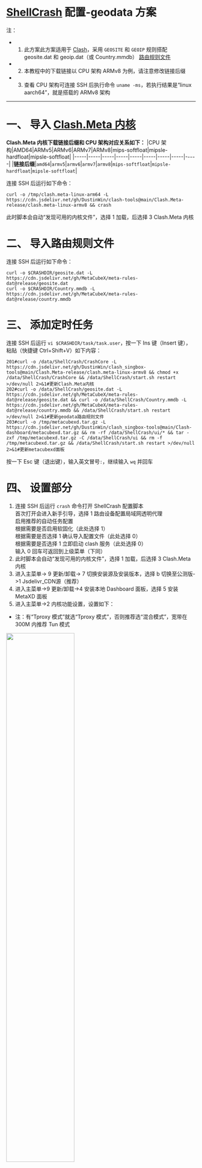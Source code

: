 # [ShellCrash](https://github.com/juewuy/ShellCrash) 配置-geodata 方案
注：
- 1. 此方案此方案适用于 [Clash](https://github.com/Dreamacro/clash)，采用 `GEOSITE` 和 `GEOIP` 规则搭配 geosite.dat 和 geoip.dat（或 Country.mmdb） [路由规则文件](https://github.com/MetaCubeX/meta-rules-dat)
- 2. 本教程中的下载链接以 CPU 架构 ARMv8 为例，请注意修改链接后缀
- 3. 查看 CPU 架构可连接 SSH 后执行命令 `uname -ms`，若执行结果是“linux aarch64”，就是搭载的 ARMv8 架构
---
# 一、 导入 [Clash.Meta 内核](https://github.com/MetaCubeX/mihomo)
**Clash.Meta 内核下载链接后缀和 CPU 架构对应关系如下：**
|CPU 架构|AMD64|ARMv5|ARMv6|ARMv7|ARMv8|mips-softfloat|mipsle-hardfloat|mipsle-softfloat|
|-----|-----|-----|-----|-----|-----|-----|-----|-----|
|**链接后缀**|`amd64`|`armv5`|`armv6`|`armv7`|`armv8`|`mips-softfloat`|`mipsle-hardfloat`|`mipsle-softfloat`|

连接 SSH 后运行如下命令：
```
curl -o /tmp/clash.meta-linux-arm64 -L https://cdn.jsdelivr.net/gh/DustinWin/clash-tools@main/Clash.Meta-release/clash.meta-linux-armv8 && crash
```
此时脚本会自动“发现可用的内核文件”，选择 1 加载，后选择 3 Clash.Meta 内核
# 二、 导入路由规则文件
连接 SSH 后运行如下命令：
```
curl -o $CRASHDIR/geosite.dat -L https://cdn.jsdelivr.net/gh/MetaCubeX/meta-rules-dat@release/geosite.dat
curl -o $CRASHDIR/Country.mmdb -L https://cdn.jsdelivr.net/gh/MetaCubeX/meta-rules-dat@release/country.mmdb
```
# 三、 添加定时任务
连接 SSH 后运行 `vi $CRASHDIR/task/task.user`，按一下 Ins 键（Insert 键），粘贴（快捷键 Ctrl+Shift+V）如下内容：
```
201#curl -o /data/ShellCrash/CrashCore -L https://cdn.jsdelivr.net/gh/DustinWin/clash_singbox-tools@main/Clash.Meta-release/clash.meta-linux-armv8 && chmod +x /data/ShellCrash/CrashCore && /data/ShellCrash/start.sh restart >/dev/null 2>&1#更新Clash.Meta内核
202#curl -o /data/ShellCrash/geosite.dat -L https://cdn.jsdelivr.net/gh/MetaCubeX/meta-rules-dat@release/geosite.dat && curl -o /data/ShellCrash/Country.mmdb -L https://cdn.jsdelivr.net/gh/MetaCubeX/meta-rules-dat@release/country.mmdb && /data/ShellCrash/start.sh restart >/dev/null 2>&1#更新geodata路由规则文件
203#curl -o /tmp/metacubexd.tar.gz -L https://cdn.jsdelivr.net/gh/DustinWin/clash_singbox-tools@main/Clash-dashboard/metacubexd.tar.gz && rm -rf /data/ShellCrash/ui/* && tar -zxf /tmp/metacubexd.tar.gz -C /data/ShellCrash/ui && rm -f /tmp/metacubexd.tar.gz && /data/ShellCrash/start.sh restart >/dev/null 2>&1#更新metacubexd面板
```
按一下 Esc 键（退出键），输入英文冒号`:`，继续输入 `wq` 并回车
# 四、 设置部分
1. 连接 SSH 后运行 `crash` 命令打开 ShellCrash 配置脚本  
首次打开会进入新手引导，选择 1 路由设备配置局域网透明代理  
启用推荐的自动任务配置  
根据需要是否启用软固化（此处选择 1）  
根据需要是否选择 1 确认导入配置文件（此处选择 0）  
根据需要是否选择 1 立即启动 clash 服务（此处选择 0）  
输入 0 回车可返回到上级菜单（下同）  
3. 此时脚本会自动“发现可用的内核文件”，选择 1 加载，后选择 3 Clash.Meta 内核
4. 进入主菜单-> 9 更新/卸载-> 7 切换安装源及安装版本，选择 b 切换至公测版->1 Jsdelivr_CDN源（推荐）
5. 进入主菜单->9 更新/卸载->4 安装本地 Dashboard 面板，选择 5 安装 MetaXD 面板
6. 进入主菜单->2 内核功能设置，设置如下：
- 注：有“Tproxy 模式”就选“Tproxy 模式”，否则推荐选“混合模式”，宽带在 300M 内推荐 Tun 模式  
<img src="https://github.com/DustinWin/clash-tutorials/assets/45238096/717281f6-8cc9-4379-88ef-77a699f58deb" width="60%"/>

6. 进入主菜单->4 内核启动设置，选择 1 允许 clash 开机启动
7. 进入主菜单->5 配置自动任务->1 添加自动任务，可以看到末尾就有上述添加的定时任务，输入对应的数字并回车后可设置执行条件
8. 进入主菜单->7 内核进阶设置->6 配置内置 DNS 服务，选择 4 一键配置加密（推荐）
9. 进入主菜单->6 导入配置文件->2 导入 Clash 配置文件链接，粘贴《[生成带有自定义策略组和规则的 Clash 配置文件直链-geodata 方案](https://github.com/DustinWin/clash_singbox-tutorials/blob/main/%E6%95%99%E7%A8%8B%E5%90%88%E9%9B%86/Clash/%E5%9F%BA%E7%A1%80%E7%AF%87/%E7%94%9F%E6%88%90%E5%B8%A6%E6%9C%89%E8%87%AA%E5%AE%9A%E4%B9%89%E7%AD%96%E7%95%A5%E7%BB%84%E5%92%8C%E8%A7%84%E5%88%99%E7%9A%84%20Clash%20%E9%85%8D%E7%BD%AE%E6%96%87%E4%BB%B6%E7%9B%B4%E9%93%BE-geodata%20%E6%96%B9%E6%A1%88.md)》中生成的配置文件 .yaml 文件直链，启动服务即可
10. 访问 Dashboard 面板 [http://192.168.31.1:9999/ui](http://192.168.31.1:9999/ui)，首次打开需要添加“后端地址”，输入 `http://192.168.31.1:9999` 并点击“添加”即可  
<img src="https://github.com/DustinWin/clash-tutorials/assets/45238096/91ebae62-df79-4d1d-9998-d47adb69cf43" width="60%"/>

11. 进入 Dashboard 面板->代理->代理提供者，点击“转圈图标”（Update），也可手动更新节点
